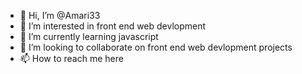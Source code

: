 - 👋 Hi, I’m @Amari33
- 👀 I’m interested in front end web devlopment 
- 🌱 I’m currently learning javascript
- 💞️ I’m looking to collaborate on front end web devlopment projects 
- 📫 How to reach me here

<!---
Amari33/Amari33 is a ✨ special ✨ repository because its `README.md` (this file) appears on your GitHub profile.
You can click the Preview link to take a look at your changes.
--->
